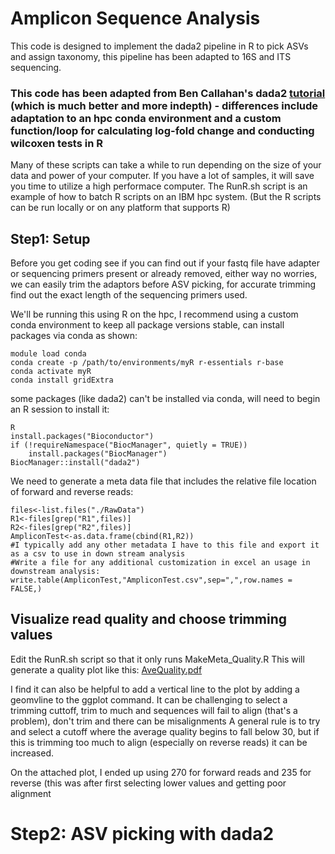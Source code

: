 # Amplicon Sequence Analysis
This code is designed to implement the dada2 pipeline in R to pick ASVs and assign taxonomy, this pipeline has been adapted to 16S and ITS sequencing.

### This code has been adapted from Ben Callahan's dada2 [tutorial](https://benjjneb.github.io/dada2/tutorial.html) (which is much better and more indepth) - differences include adaptation to an hpc conda environment and a custom function/loop for calculating log-fold change and conducting wilcoxen tests in R

Many of these scripts can take a while to run depending on the size of your data and power of your computer. If you have a lot of samples, it will save you time to utilize a high performace computer. 
The RunR.sh script is an example of how to batch R scripts on an IBM hpc system. (But the R scripts can be run locally or on any platform that supports R)

## Step1: Setup
Before you get coding see if you can find out if your fastq file have adapter or sequencing primers present or already removed, either way no worries, we can easily trim the adaptors before ASV picking, for accurate trimming find out the exact length of the sequencing primers used.

We'll be running this using R on the hpc, I recommend using a custom conda environment to keep all package versions stable, can install packages via conda as shown:
```
module load conda
conda create -p /path/to/environments/myR r-essentials r-base
conda activate myR
conda install gridExtra
```
some packages (like dada2) can't be installed via conda, will need to begin an R session to install it:
```
R
install.packages("Bioconductor")
if (!requireNamespace("BiocManager", quietly = TRUE))
    install.packages("BiocManager")
BiocManager::install("dada2")
```
We need to generate a meta data file that includes the relative file location of forward and reverse reads:
```
files<-list.files("./RawData")
R1<-files[grep("R1",files)]
R2<-files[grep("R2",files)]
AmpliconTest<-as.data.frame(cbind(R1,R2))
#I typically add any other metadata I have to this file and export it as a csv to use in down stream analysis
#Write a file for any additional customization in excel an usage in downstream analysis:  
write.table(AmpliconTest,"AmpliconTest.csv",sep=",",row.names = FALSE,)
```
## Visualize read quality and choose trimming values
Edit the RunR.sh script so that it only runs MakeMeta_Quality.R 
This will generate a quality plot like this:
[AveQuality.pdf](https://github.com/NateKorth/AmpliconSeqAnalysis/files/14921532/AveQuality.pdf)

I find it can also be helpful to add a vertical line to the plot by adding a geomvline to the ggplot command.
It can be challenging to select a trimming cuttoff, trim to much and sequences will fail to align (that's a problem), don't trim and there can be misalignments
A general rule is to try and select a cutoff where the average quality begins to fall below 30, but if this is trimming too much to align (especially on reverse reads) it can be increased.

On the attached plot, I ended up using 270 for forward reads and 235 for reverse (this was after first selecting lower values and getting poor alignment

# Step2: ASV picking with dada2


